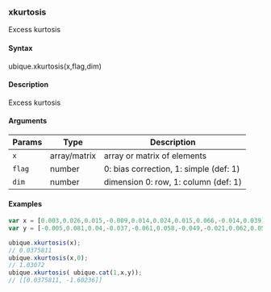 ### xkurtosis

Excess kurtosis


#### Syntax

ubique.xkurtosis(x,flag,dim)


#### Description

Excess kurtosis  



#### Arguments

|Params|Type|Description
|---------|----|-----------
|`x` | array/matrix | array or matrix of elements
|`flag` | number | 0: bias correction, 1: simple (def: 1)
|`dim` | number | dimension 0: row, 1: column (def: 1)


#### Examples

```js
var x = [0.003,0.026,0.015,-0.009,0.014,0.024,0.015,0.066,-0.014,0.039];
var y = [-0.005,0.081,0.04,-0.037,-0.061,0.058,-0.049,-0.021,0.062,0.058];

ubique.xkurtosis(x);
// 0.0375811
ubique.xkurtosis(x,0);
// 1.03072
ubique.xkurtosis( ubique.cat(1,x,y));
// [[0.0375811, -1.60236]]
```

